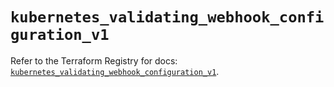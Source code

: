 # `kubernetes_validating_webhook_configuration_v1`

Refer to the Terraform Registry for docs: [`kubernetes_validating_webhook_configuration_v1`](https://registry.terraform.io/providers/hashicorp/kubernetes/2.28.1/docs/resources/validating_webhook_configuration_v1).
